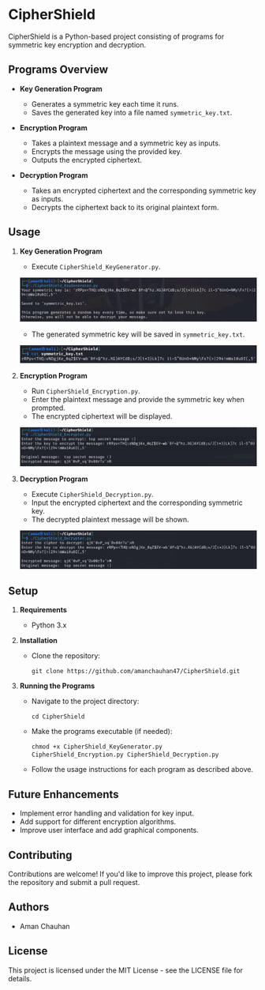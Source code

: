 # CipherShield

CipherShield is a Python-based project consisting of programs for symmetric key encryption and decryption.

## Programs Overview

* **Key Generation Program**
  - Generates a symmetric key each time it runs.
  - Saves the generated key into a file named `symmetric_key.txt`.

* **Encryption Program**
  - Takes a plaintext message and a symmetric key as inputs.
  - Encrypts the message using the provided key.
  - Outputs the encrypted ciphertext.

* **Decryption Program**
  - Takes an encrypted ciphertext and the corresponding symmetric key as inputs.
  - Decrypts the ciphertext back to its original plaintext form.

## Usage

1. **Key Generation Program**
   - Execute `CipherShield_KeyGenerator.py`.
   
   ![Key Generation](images/key_generation.png)

   - The generated symmetric key will be saved in `symmetric_key.txt`.
       
   ![Key Saved](images/key_saved.png)

2. **Encryption Program**
   - Run `CipherShield_Encryption.py`.
   - Enter the plaintext message and provide the symmetric key when prompted.
   - The encrypted ciphertext will be displayed.

   ![Encryption Process](images/encryption_process.png)

3. **Decryption Program**
   - Execute `CipherShield_Decryption.py`.
   - Input the encrypted ciphertext and the corresponding symmetric key.
   - The decrypted plaintext message will be shown.

   ![Decryption Process](images/decryption_process.png)

## Setup

1. **Requirements**
   - Python 3.x

2. **Installation**
   - Clone the repository:
     ```
     git clone https://github.com/amanchauhan47/CipherShield.git
     ```

3. **Running the Programs**
   - Navigate to the project directory:
     ```
     cd CipherShield
     ```
   - Make the programs executable (if needed):
     ```
     chmod +x CipherShield_KeyGenerator.py CipherShield_Encryption.py CipherShield_Decryption.py
     ```
   - Follow the usage instructions for each program as described above.

## Future Enhancements
- Implement error handling and validation for key input.
- Add support for different encryption algorithms.
- Improve user interface and add graphical components.

## Contributing
Contributions are welcome! If you'd like to improve this project, please fork the repository and submit a pull request.

## Authors
- Aman Chauhan

## License
This project is licensed under the MIT License - see the LICENSE file for details.
